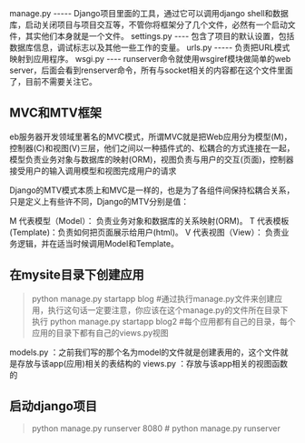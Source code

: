 manage.py ----- Django项目里面的工具，通过它可以调用django shell和数据库，启动关闭项目与项目交互等，不管你将框架分了几个文件，必然有一个启动文件，其实他们本身就是一个文件。
settings.py ---- 包含了项目的默认设置，包括数据库信息，调试标志以及其他一些工作的变量。
urls.py ----- 负责把URL模式映射到应用程序。
wsgi.py ---- runserver命令就使用wsgiref模块做简单的web server，后面会看到renserver命令，所有与socket相关的内容都在这个文件里面了，目前不需要关注它。

## MVC和MTV框架
eb服务器开发领域里著名的MVC模式，所谓MVC就是把Web应用分为模型(M)，控制器(C)和视图(V)三层，他们之间以一种插件式的、松耦合的方式连接在一起，模型负责业务对象与数据库的映射(ORM)，视图负责与用户的交互(页面)，控制器接受用户的输入调用模型和视图完成用户的请求

Django的MTV模式本质上和MVC是一样的，也是为了各组件间保持松耦合关系，只是定义上有些许不同，Django的MTV分别是值：

M 代表模型（Model）： 负责业务对象和数据库的关系映射(ORM)。
T 代表模板 (Template)：负责如何把页面展示给用户(html)。
V 代表视图（View）：   负责业务逻辑，并在适当时候调用Model和Template。

## 在mysite目录下创建应用
> python manage.py startapp blog   #通过执行manage.py文件来创建应用，执行这句话一定要注意，你应该在这个manage.py的文件所在目录下执行
> python manage.py startapp blog2  #每个应用都有自己的目录，每个应用的目录下都有自己的views.py视图

models.py ：之前我们写的那个名为model的文件就是创建表用的，这个文件就是存放与该app(应用)相关的表结构的
views.py  ：存放与该app相关的视图函数的

## 启动django项目
> python manage.py runserver 8080   # python manage.py runserver 
